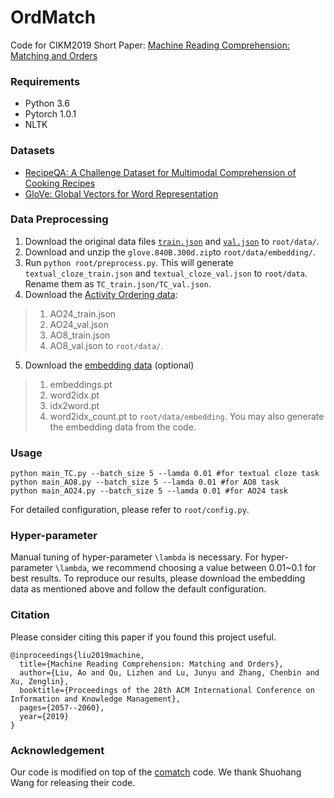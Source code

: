 # OrdMatch
Code for CIKM2019 Short Paper: [Machine Reading Comprehension: Matching and Orders](https://dl.acm.org/doi/abs/10.1145/3357384.3358139)


### Requirements
- Python 3.6
- Pytorch 1.0.1
- NLTK

### Datasets
- [RecipeQA: A Challenge Dataset for Multimodal Comprehension of Cooking Recipes](https://arxiv.org/abs/1809.00812)
- [GloVe: Global Vectors for Word Representation](http://nlp.stanford.edu/data/glove.840B.300d.zip)


### Data Preprocessing
1. Download the original data files [`train.json`](https://vision.cs.hacettepe.edu.tr/files/recipeqa/train.json) and [`val.json`](https://vision.cs.hacettepe.edu.tr/files/recipeqa/val.json) to `root/data/`.
2. Download and unzip the `glove.840B.300d.zip`to `root/data/embedding/`.
3. Run ```python root/preprocess.py```. This will generate `textual_cloze_train.json` and `textual_cloze_val.json` to `root/data`. Rename them as `TC_train.json/TC_val.json`.
4. Download the [Activity Ordering data](https://drive.google.com/drive/folders/1D7r5laxXduwnBeN0DSFjqRl4BGyd3gzE?usp=sharing):
>1. AO24_train.json
>2. AO24_val.json
>3. AO8_train.json
>4. AO8_val.json          to `root/data/`.

5. Download the [embedding data](https://drive.google.com/drive/folders/1d2n87K2duPAWeoLpa2yG8IBKPftjNaTw?usp=sharing)  (optional)
>1. embeddings.pt
>2. word2idx.pt
>3. idx2word.pt
>4. word2idx_count.pt    to `root/data/embedding`. You may also generate the embedding data from the code.

### Usage
```
python main_TC.py --batch_size 5 --lamda 0.01 #for textual cloze task
python main_AO8.py --batch_size 5 --lamda 0.01 #for AO8 task
python main_AO24.py --batch_size 5 --lamda 0.01 #for AO24 task
```
For detailed configuration, please refer to `root/config.py`.

### Hyper-parameter
Manual tuning of hyper-parameter `\lambda` is necessary. For hyper-parameter `\lambda`, we recommend choosing a value between 0.01~0.1 for best results. 
To reproduce our results, please download the embedding data as mentioned above and follow the default configuration. 

### Citation
Please consider citing this paper if you found this project useful.

```
@inproceedings{liu2019machine,
  title={Machine Reading Comprehension: Matching and Orders},
  author={Liu, Ao and Qu, Lizhen and Lu, Junyu and Zhang, Chenbin and Xu, Zenglin},
  booktitle={Proceedings of the 28th ACM International Conference on Information and Knowledge Management},
  pages={2057--2060},
  year={2019}
}
```
### Acknowledgement
Our code is modified on top of the [comatch](https://github.com/shuohangwang/comatch) code. We thank Shuohang Wang for releasing their code.
